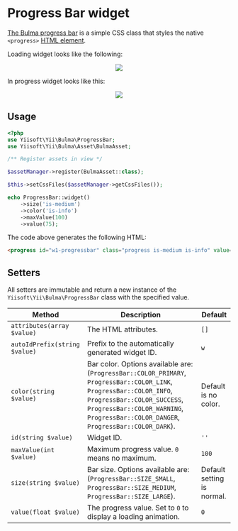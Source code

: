 # Progress Bar widget

[The Bulma progress bar](https://bulma.io/documentation/elements/progress/) is a simple CSS class that styles the native
`<progress>` [HTML element](https://developer.mozilla.org/en-US/docs/Web/HTML/Element/progress).

Loading widget looks like the following:

<p align="center">
    <img src="images/progressbar.png">
</p>

In progress widget looks like this:

<p align="center">
    <img src="images/progressbar-indeterminate.gif">
</p>

## Usage

```php
<?php
use Yiisoft\Yii\Bulma\ProgressBar;
use Yiisoft\Yii\Bulma\Asset\BulmaAsset;

/** Register assets in view */

$assetManager->register(BulmaAsset::class);

$this->setCssFiles($assetManager->getCssFiles());

echo ProgressBar::widget()
    ->size('is-medium')
    ->color('is-info')
    ->maxValue(100)
    ->value(75);
```

The code above generates the following HTML:

```html
<progress id="w1-progressbar" class="progress is-medium is-info" value="75" max="100">75%</progress>
```

## Setters

All setters are immutable and return a new instance of the `Yiisoft\Yii\Bulma\ProgressBar` class with the specified value.

Method | Description | Default
-------|-------------|---------
`attributes(array $value)` | The HTML attributes. | `[]`
`autoIdPrefix(string $value)` | Prefix to the automatically generated widget ID. | `w`
`color(string $value)` | Bar color. Options available are: (`ProgressBar::COLOR_PRIMARY`, `ProgressBar::COLOR_LINK`, `ProgressBar::COLOR_INFO`, `ProgressBar::COLOR_SUCCESS`, `ProgressBar::COLOR_WARNING`, `ProgressBar::COLOR_DANGER`, `ProgressBar::COLOR_DARK`). | Default is no color.
`id(string $value)` | Widget ID. | `''`
`maxValue(int $value)` | Maximum progress value. `0` means no maximum. | `100`
`size(string $value)` | Bar size. Options available are: (`ProgressBar::SIZE_SMALL`, `ProgressBar::SIZE_MEDIUM`, `ProgressBar::SIZE_LARGE`). | Default setting is normal.
`value(float $value)` | The progress value. Set to `0` to display a loading animation. | `0`
